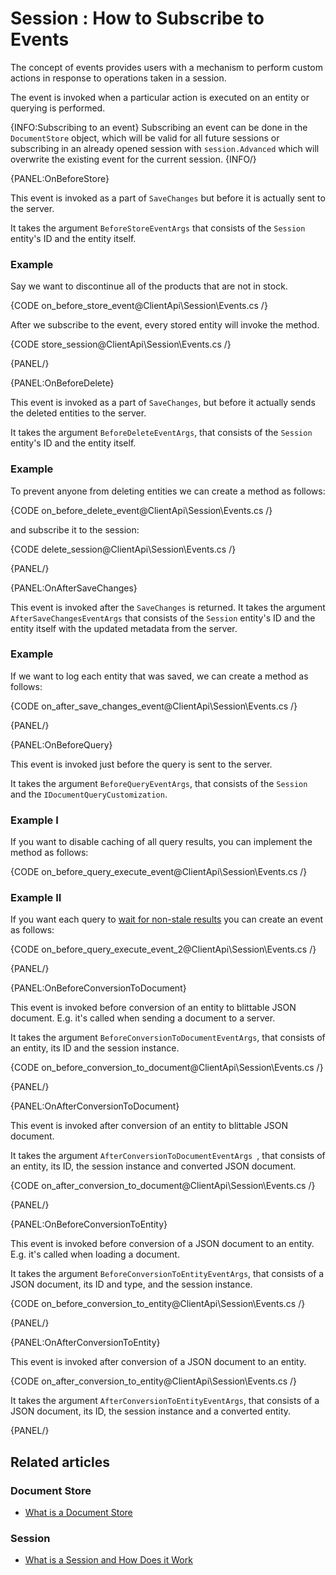 # Session : How to Subscribe to Events

The concept of events provides users with a mechanism to perform custom actions in response to operations taken in a session. 

The event is invoked when a particular action is executed on an entity or querying is performed.

{INFO:Subscribing to an event}
Subscribing an event can be done in the `DocumentStore` object, which will be valid for all future sessions or subscribing in an already opened session with `session.Advanced` which will overwrite the existing event for the current session. 
{INFO/}

{PANEL:OnBeforeStore}

This event is invoked as a part of `SaveChanges` but before it is actually sent to the server.

It takes the argument `BeforeStoreEventArgs` that consists of the `Session` entity's ID and the entity itself.

### Example

Say we want to discontinue all of the products that are not in stock. 

{CODE on_before_store_event@ClientApi\Session\Events.cs /}

After we subscribe to the event, every stored entity will invoke the method.

{CODE store_session@ClientApi\Session\Events.cs /}

{PANEL/}

{PANEL:OnBeforeDelete}

This event is invoked as a part of `SaveChanges`, but before it actually sends the deleted entities to the server.

It takes the argument `BeforeDeleteEventArgs`, that consists of the `Session` entity's ID and the entity itself.

### Example

To prevent anyone from deleting entities we can create a method as follows:

{CODE on_before_delete_event@ClientApi\Session\Events.cs /}

and subscribe it to the session:

{CODE delete_session@ClientApi\Session\Events.cs /}

{PANEL/}

{PANEL:OnAfterSaveChanges}

This event is invoked after the `SaveChanges` is returned. It takes the argument `AfterSaveChangesEventArgs` that consists of the `Session` entity's ID and the entity itself with the updated metadata from the server.

### Example

If we want to log each entity that was saved, we can create a method as follows:

{CODE on_after_save_changes_event@ClientApi\Session\Events.cs /}

{PANEL/}

{PANEL:OnBeforeQuery}

This event is invoked just before the query is sent to the server.

It takes the argument `BeforeQueryEventArgs`, that consists of the `Session` and the `IDocumentQueryCustomization`.

### Example I

If you want to disable caching of all query results, you can implement the method as follows:

{CODE on_before_query_execute_event@ClientApi\Session\Events.cs /}

### Example II

If you want each query to [wait for non-stale results](../../../indexes/stale-indexes) you can create an event as follows:

{CODE on_before_query_execute_event_2@ClientApi\Session\Events.cs /}

{PANEL/}

{PANEL:OnBeforeConversionToDocument}

This event is invoked before conversion of an entity to blittable JSON document. E.g. it's called when sending a document to a server.

It takes the argument `BeforeConversionToDocumentEventArgs`, that consists of an entity, its ID and the session instance. 

{CODE on_before_conversion_to_document@ClientApi\Session\Events.cs /}


{PANEL/}

{PANEL:OnAfterConversionToDocument}

This event is invoked after conversion of an entity to blittable JSON document.

It takes the argument `AfterConversionToDocumentEventArgs `, that consists of an entity, its ID, the session instance and converted JSON document.

{CODE on_after_conversion_to_document@ClientApi\Session\Events.cs /}

{PANEL/}

{PANEL:OnBeforeConversionToEntity}

This event is invoked before conversion of a JSON document to an entity. E.g. it's called when loading a document.

It takes the argument `BeforeConversionToEntityEventArgs`, that consists of a JSON document, its ID and type, and the session instance. 

{CODE on_before_conversion_to_entity@ClientApi\Session\Events.cs /}


{PANEL/}

{PANEL:OnAfterConversionToEntity}

This event is invoked after conversion of a JSON document to an entity.

{CODE on_after_conversion_to_entity@ClientApi\Session\Events.cs /}

It takes the argument `AfterConversionToEntityEventArgs`, that consists of a JSON document, its ID, the session instance and a converted entity.


{PANEL/}

## Related articles

### Document Store

- [What is a Document Store](../../../client-api/what-is-a-document-store)

### Session

- [What is a Session and How Does it Work](../../../client-api/session/what-is-a-session-and-how-does-it-work)

